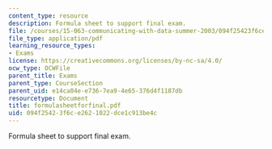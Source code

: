 ```yaml
---
content_type: resource
description: Formula sheet to support final exam.
file: /courses/15-063-communicating-with-data-summer-2003/094f25423f6ce2621022dce1c913be4c_formulasheetforfinal.pdf
file_type: application/pdf
learning_resource_types:
- Exams
license: https://creativecommons.org/licenses/by-nc-sa/4.0/
ocw_type: OCWFile
parent_title: Exams
parent_type: CourseSection
parent_uid: e14ca04e-e736-7ea9-4e65-376d4f1187db
resourcetype: Document
title: formulasheetforfinal.pdf
uid: 094f2542-3f6c-e262-1022-dce1c913be4c
---
```

Formula sheet to support final exam.